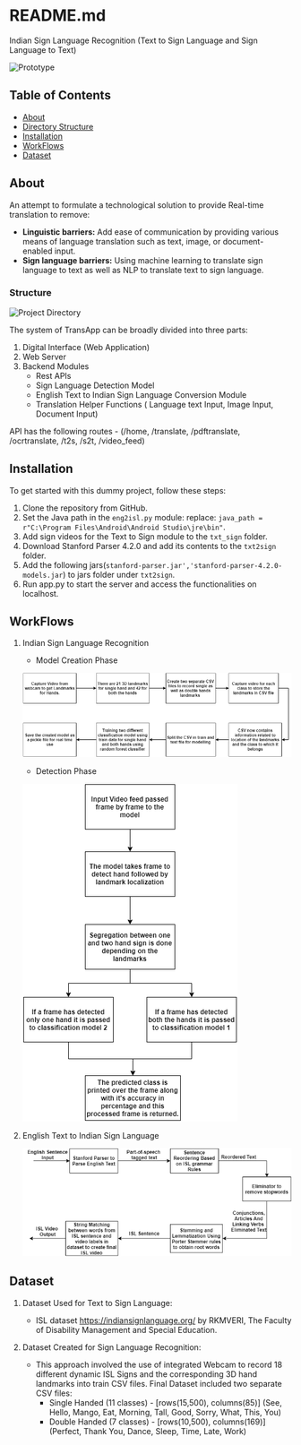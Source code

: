 # README.md
Indian Sign Language Recognition (Text to Sign Language and Sign Language to Text)

![Prototype](https://github.com/gadmin7/Transapp/blob/main/Images/isl.gif)

## Table of Contents

- [About](#about)
- [Directory Structure](#structure)
- [Installation](#installation)
- [WorkFlows](#workflows)
- [Dataset](#dataset)
  
## About

An attempt to formulate a technological solution to provide Real-time translation to remove:
- **Linguistic barriers:** Add ease of communication by providing various means of language translation such as text, image, or document-enabled input.
- **Sign language barriers:** Using machine learning to translate sign language to text as well as NLP to translate text to sign language.

### Structure
![Project Directory](https://github.com/gadmin7/Transapp/blob/main/Images/proj_directory.png)

The system of TransApp can be broadly divided into three parts:
1. Digital Interface (Web Application)
2. Web Server
3. Backend Modules
   - Rest APIs
   - Sign Language Detection Model
   - English Text to Indian Sign Language Conversion Module
   - Translation Helper Functions ( Language text Input, Image Input, Document Input) 

API has the following routes - (/home, /translate, /pdftranslate, /ocrtranslate, /t2s, /s2t, /video_feed)

## Installation

To get started with this dummy project, follow these steps:

1. Clone the repository from GitHub.
2. Set the Java path in the `eng2isl.py` module: replace: `java_path = r"C:\Program Files\Android\Android Studio\jre\bin"`.
3. Add sign videos for the Text to Sign module to the `txt_sign` folder.
4. Download Stanford Parser 4.2.0 and add its contents to the `txt2sign` folder.
5. Add the following jars(`stanford-parser.jar','stanford-parser-4.2.0-models.jar`) to jars folder under `txt2sign`.
6. Run app.py to start the server and access the functionalities on localhost.


## WorkFlows
1. Indian Sign Language Recognition
    - Model Creation Phase
    
   ![Algorithm](Images/approach_2.png)

    - Detection Phase
    
    ![Algorithm](Images/approach2_2.png)
  
3. English Text to Indian Sign Language
   
   ![Algorithm](Images/text_to_isl_flow.png)



## Dataset
1. Dataset Used for Text to Sign Language:
   - ISL dataset https://indiansignlanguage.org/ by RKMVERI, The Faculty of Disability Management and Special Education.
     
2. Dataset Created for Sign Language Recognition:
   - This approach involved the use of integrated Webcam to record 18 different dynamic ISL Signs and the corresponding 3D hand landmarks into train CSV files.
     Final Dataset included two separate CSV files:
     - Single Handed (11 classes) - [rows(15,500), columns(85)] (See, Hello, Mango, Eat, Morning, Tall, Good, Sorry, What, This, You)
     - Double Handed (7 classes) - [rows(10,500), columns(169)] (Perfect, Thank You, Dance, Sleep, Time, Late, Work)


